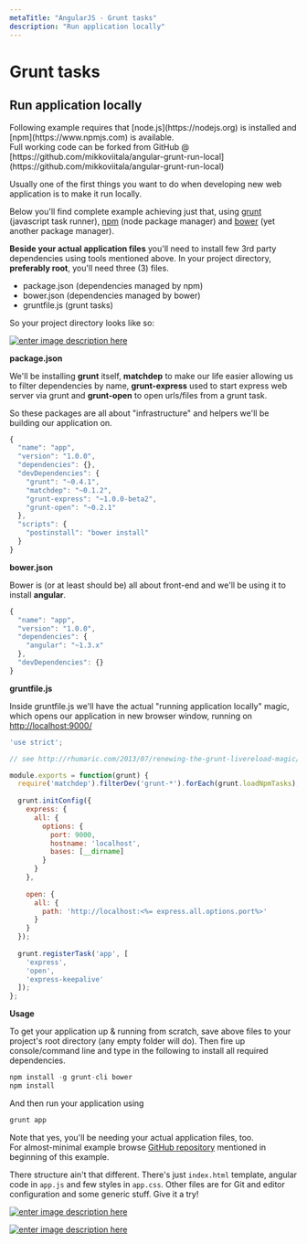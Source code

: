 ```yaml
---
metaTitle: "AngularJS - Grunt tasks"
description: "Run application locally"
---
```


# Grunt tasks



## Run application locally


> 
<p>Following example requires that [node.js](https://nodejs.org) is installed and [npm](https://www.npmjs.com) is available.<br>
Full working code can be forked from GitHub @ [https://github.com/mikkoviitala/angular-grunt-run-local](https://github.com/mikkoviitala/angular-grunt-run-local)</p>


Usually one of the first things you want to do when developing new web application is to make it run locally.

Below you'll find complete example achieving just that, using [grunt](http://gruntjs.com/) (javascript task runner), [npm](https://www.npmjs.com) (node package manager) and [bower](https://bower.io) (yet another package manager).

**Beside your actual application files** you'll need to install few 3rd party dependencies using tools mentioned above. In your project directory, **preferably root**, you'll need three (3) files.

- package.json (dependencies managed by npm)
- bower.json (dependencies managed by bower)
- gruntfile.js (grunt tasks)

So your project directory looks like so:

[<img src="http://i.stack.imgur.com/GlnAc.png" alt="enter image description here" />](http://i.stack.imgur.com/GlnAc.png)

**package.json**

We'll be installing **grunt** itself, **matchdep** to make our life easier allowing us to filter dependencies by name, **grunt-express** used to start express web server via grunt and **grunt-open** to open urls/files from a grunt task.

So these packages are all about "infrastructure" and helpers we'll be building our application on.

```js
{
  "name": "app",
  "version": "1.0.0",
  "dependencies": {},
  "devDependencies": {
    "grunt": "~0.4.1",
    "matchdep": "~0.1.2",
    "grunt-express": "~1.0.0-beta2",
    "grunt-open": "~0.2.1"
  },
  "scripts": {
    "postinstall": "bower install"
  }
}

```

**bower.json**

Bower is (or at least should be) all about front-end and we'll be using it to install **angular**.

```js
{
  "name": "app",
  "version": "1.0.0",
  "dependencies": {
    "angular": "~1.3.x"
  },
  "devDependencies": {}
}

```

**gruntfile.js**

Inside gruntfile.js we'll have the actual "running application locally" magic, which opens our application in new browser window, running on [http://localhost:9000/](http://localhost:9000/)

```js
'use strict';

// see http://rhumaric.com/2013/07/renewing-the-grunt-livereload-magic/

module.exports = function(grunt) {
  require('matchdep').filterDev('grunt-*').forEach(grunt.loadNpmTasks);
 
  grunt.initConfig({
    express: {
      all: {
        options: {
          port: 9000,
          hostname: 'localhost',
          bases: [__dirname]
        }
      }
    },
 
    open: {
      all: {
        path: 'http://localhost:<%= express.all.options.port%>'
      }
    }
  });
 
  grunt.registerTask('app', [
    'express',
    'open',
    'express-keepalive'
  ]);
};

```

**Usage**

To get your application up & running from scratch, save above files to your project's root directory (any empty folder will do). Then fire up console/command line and type in the following to install all required dependencies.

```js
npm install -g grunt-cli bower
npm install

```

And then run your application using

```js
grunt app

```

Note that yes, you'll be needing your actual application files, too.<br>
For almost-minimal example browse [GitHub repository](https://github.com/mikkoviitala/angular-grunt-run-local) mentioned in beginning of this example.

There structure ain't that different. There's just `index.html` template, angular code in `app.js` and few styles in `app.css`. Other files are for Git and editor configuration and some generic stuff. Give it a try!

[<img src="http://i.stack.imgur.com/58e4t.png" alt="enter image description here" />](http://i.stack.imgur.com/58e4t.png)

[<img src="http://i.stack.imgur.com/M1649.png" alt="enter image description here" />](http://i.stack.imgur.com/M1649.png)

